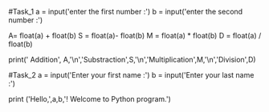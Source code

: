 #Task_1
a = input('enter the first number :')
b = input('enter the second number :')

A= float(a) + float(b)
S = float(a)- float(b)
M = float(a) * float(b)
D = float(a) / float(b)

print(' Addition', A,'\n','Substraction',S,'\n','Multiplication',M,'\n','Division',D)

#Task_2
a = input('Enter your first name :')
b = input('Enter your last name :')

print ('Hello,',a,b,'! Welcome to Python program.')
